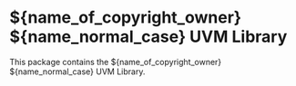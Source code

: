 # ${name_of_copyright_owner} ${name_normal_case} UVM Library
This package contains the ${name_of_copyright_owner} ${name_normal_case} UVM Library.
